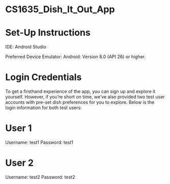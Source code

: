 # CS1635_Dish_It_Out_App

# Set-Up Instructions
IDE: Android Studio


Preferred Device Emulator:
 Android: Version 8.0 (API 26) or higher.
# Login Credentials
To get a firsthand experience of the app, you can sign up and explore it yourself. However, if you’re short on time, we’ve also provided two test user accounts with pre-set dish preferences for you to explore. Below is the login information for both test users:
# User 1
Username: test1
Password: test1
# User 2
Username: test2
Password: test2
